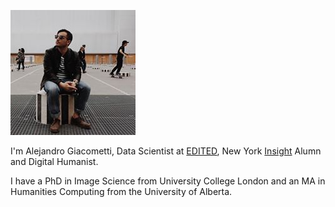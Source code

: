 ![portrait][portrait]

I'm Alejandro Giacometti, Data Scientist at [EDITED], New York [Insight] Alumn and Digital Humanist.

I have a PhD in Image Science from University College London
and an MA in Humanities Computing from the University of Alberta.


[portrait]: /images/portrait.jpeg
[edited]: //edited.com
[insight]: //insightdatascience.com/
